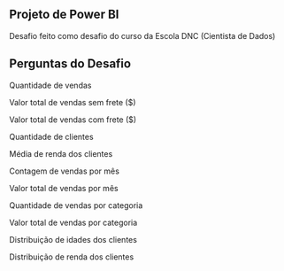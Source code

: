 ## Projeto de Power BI

Desafio feito como desafio do curso da Escola DNC (Cientista de Dados)

## Perguntas do Desafio

Quantidade de vendas

Valor total de vendas sem frete ($)

Valor total de vendas com frete ($)

Quantidade de clientes

Média de renda dos clientes

Contagem de vendas por mês

Valor total de vendas por mês

Quantidade de vendas por categoria

Valor total de vendas por categoria

Distribuição de idades dos clientes

Distribuição de renda dos clientes

